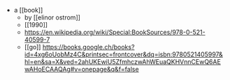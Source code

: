 - a [[book]]
	- by [[elinor ostrom]]
	- [[1990]]
	- https://en.wikipedia.org/wiki/Special:BookSources/978-0-521-40599-7
	- [[go]] https://books.google.ch/books?id=4xg6oUobMz4C&printsec=frontcover&dq=isbn:9780521405997&hl=en&sa=X&ved=2ahUKEwiU5ZfmhczwAhWEuaQKHVnnCEwQ6AEwAHoECAAQAg#v=onepage&q&f=false